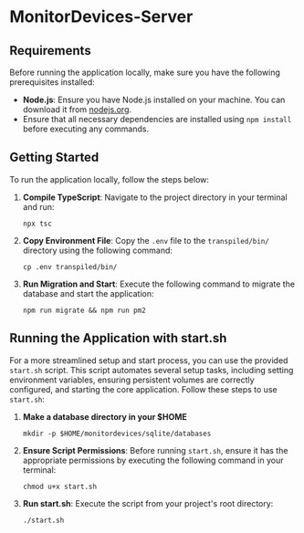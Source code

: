 # MonitorDevices-Server

## Requirements

Before running the application locally, make sure you have the following prerequisites installed:

- **Node.js**: Ensure you have Node.js installed on your machine. You can download it from [nodejs.org](https://nodejs.org/).
- Ensure that all necessary dependencies are installed using `npm install` before executing any commands.

## Getting Started

To run the application locally, follow the steps below:

1. **Compile TypeScript**: Navigate to the project directory in your terminal and run:
    ```
    npx tsc
    ```

2. **Copy Environment File**: Copy the `.env` file to the `transpiled/bin/` directory using the following command:
    ```
    cp .env transpiled/bin/
    ```

3. **Run Migration and Start**: Execute the following command to migrate the database and start the application:
    ```
    npm run migrate && npm run pm2
    ```

## Running the Application with start.sh

For a more streamlined setup and start process, you can use the provided `start.sh` script. This script automates several setup tasks, including setting environment variables, ensuring persistent volumes are correctly configured, and starting the core application. Follow these steps to use `start.sh`:

1. **Make a database directory in your $HOME**
    ```
    mkdir -p $HOME/monitordevices/sqlite/databases
    ```

2. **Ensure Script Permissions**: Before running `start.sh`, ensure it has the appropriate permissions by executing the following command in your terminal:
    ```
    chmod u+x start.sh
    ```

3. **Run start.sh**: Execute the script from your project's root directory:
    ```
    ./start.sh
    ```